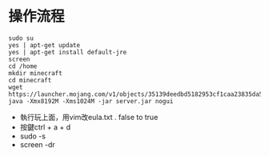 # 操作流程
```
sudo su
yes | apt-get update
yes | apt-get install default-jre
screen
cd /home
mkdir minecraft
cd minecraft
wget https://launcher.mojang.com/v1/objects/35139deedbd5182953cf1caa23835da59ca3d7cd/server.jar
java -Xmx8192M -Xms1024M -jar server.jar nogui
```
- 執行玩上面，用vim改eula.txt . false to true
- 按鍵ctrl + a + d 
- sudo -s 
- screen -dr
